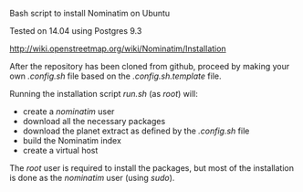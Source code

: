 Bash script to install Nominatim on Ubuntu

Tested on 14.04 using Postgres 9.3

http://wiki.openstreetmap.org/wiki/Nominatim/Installation

After the repository has been cloned from github, proceed by making your own *.config.sh* file based on the *.config.sh.template* file.

Running the installation script *run.sh* (as *root*) will:

 * create a *nominatim* user
 * download all the necessary packages
 * download the planet extract as defined by the *.config.sh* file
 * build the Nominatim index
 * create a virtual host

The *root* user is required to install the packages, but most of the installation is done as the *nominatim* user (using *sudo*).
